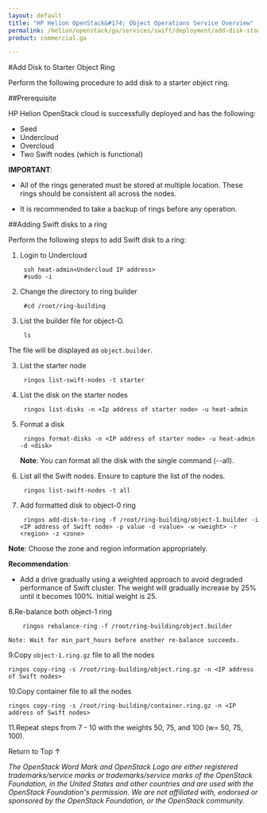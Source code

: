 ```yaml
---
layout: default
title: "HP Helion OpenStack&#174; Object Operations Service Overview"
permalink: /helion/openstack/ga/services/swift/deployment/add-disk-starter/
product: commercial.ga

---
```

<!--UNDER REVISION-->

<script>

function PageRefresh {
onLoad="window.refresh"
}

PageRefresh();

</script>

<!--
<p style="font-size: small;"> <a href=" /helion/openstack/ga/services/object/overview/scale-out-swift/">&#9664; PREV</a> | <a href="/helion/openstack/services/overview/">&#9650; UP</a> | <a href="/helion/openstack/services/overview/"> NEXT &#9654</a> </p>-->


#Add Disk to Starter Object Ring

Perform the following procedure to add disk to a starter object ring. 


##Prerequisite

HP Helion OpenStack cloud is successfully deployed and has the following: 

* Seed
* Undercloud
* Overcloud 
* Two Swift nodes (which is functional)


**IMPORTANT**:  
 
*  All of the rings generated must be stored at multiple location. These rings should be consistent all across the nodes.

* It is recommended to take a backup of rings before any operation.


##Adding Swift disks to a ring


Perform the following steps to add Swift disk to a ring:

1. Login to Undercloud 

		ssh heat-admin<Undercloud IP address> 
		#sudo -i

2. Change the directory to ring builder

		#cd /root/ring-building

3. List the builder file for object-O. 

		ls

The file will be displayed as `object.builder`.

3. List the starter node

		ringos list-swift-nodes -t starter

4. List the disk on the starter nodes

		ringos list-disks -n <Ip address of starter node> -u heat-admin

5. Format a disk

		ringos format-disks -n <IP address of starter node> -u heat-admin -d <disk>

	**Note**: You can format all the disk with the single command (--all).

6. List all the Swift nodes. Ensure to capture the list of the nodes.

		ringos list-swift-nodes -t all

7. Add formatted disk to object-0 ring

		ringos add-disk-to-ring -f /root/ring-building/object-1.builder -i <IP address of Swift node> -p value -d <value> -w <weight> -r <region> -z <zone>

**Note**: Choose the  zone and region information appropriately.

**Recommendation**: 
              
* Add a drive gradually using a weighted approach to avoid degraded performance of Swift cluster. The weight will gradually increase by 25% until it becomes 100%. Initial weight is 25.


8.Re-balance both object-1 ring

		ringos rebalance-ring -f /root/ring-building/object.builder
	
	Note: Wait for min_part_hours before another re-balance succeeds.	
			
9.Copy `object-1.ring.gz` file to all the nodes

	ringos copy-ring -s /root/ring-building/object.ring.gz -n <IP address of Swift nodes>
	

10.Copy container file to all the nodes

	ringos copy-ring -s /root/ring-building/container.ring.gz -n <IP address of Swift nodes>

11.Repeat steps from 7 - 10 with the weights 50, 75, and 100 (w= 50, 75, 100).


 
<a href="#top" style="padding:14px 0px 14px 0px; text-decoration: none;"> Return to Top &#8593; </a>


*The OpenStack Word Mark and OpenStack Logo are either registered trademarks/service marks or trademarks/service marks of the OpenStack Foundation, in the United States and other countries and are used with the OpenStack Foundation's permission. We are not affiliated with, endorsed or sponsored by the OpenStack Foundation, or the OpenStack community.*